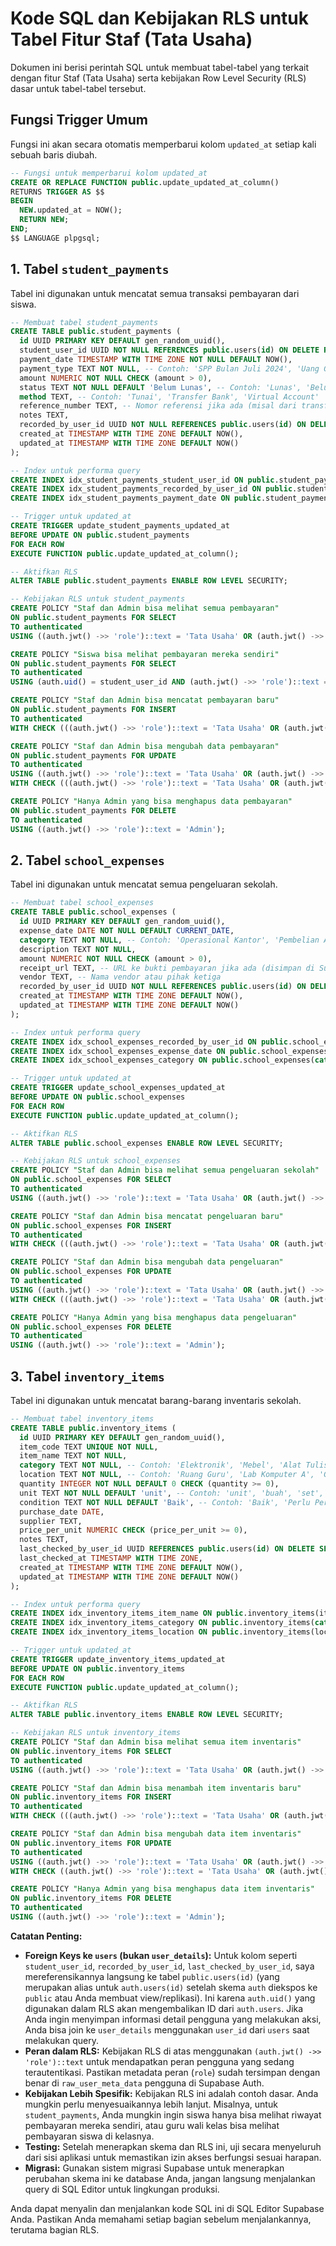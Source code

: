
# Kode SQL dan Kebijakan RLS untuk Tabel Fitur Staf (Tata Usaha)

Dokumen ini berisi perintah SQL untuk membuat tabel-tabel yang terkait dengan fitur Staf (Tata Usaha) serta kebijakan Row Level Security (RLS) dasar untuk tabel-tabel tersebut.

## Fungsi Trigger Umum

Fungsi ini akan secara otomatis memperbarui kolom `updated_at` setiap kali sebuah baris diubah.

```sql
-- Fungsi untuk memperbarui kolom updated_at
CREATE OR REPLACE FUNCTION public.update_updated_at_column()
RETURNS TRIGGER AS $$
BEGIN
  NEW.updated_at = NOW();
  RETURN NEW;
END;
$$ LANGUAGE plpgsql;
```

## 1. Tabel `student_payments`

Tabel ini digunakan untuk mencatat semua transaksi pembayaran dari siswa.

```sql
-- Membuat tabel student_payments
CREATE TABLE public.student_payments (
  id UUID PRIMARY KEY DEFAULT gen_random_uuid(),
  student_user_id UUID NOT NULL REFERENCES public.users(id) ON DELETE RESTRICT, -- Merujuk ke auth.users.id siswa
  payment_date TIMESTAMP WITH TIME ZONE NOT NULL DEFAULT NOW(),
  payment_type TEXT NOT NULL, -- Contoh: 'SPP Bulan Juli 2024', 'Uang Gedung Tahap 1', 'Pembelian Buku Paket IPA'
  amount NUMERIC NOT NULL CHECK (amount > 0),
  status TEXT NOT NULL DEFAULT 'Belum Lunas', -- Contoh: 'Lunas', 'Belum Lunas', 'Cicilan Ke-2'
  method TEXT, -- Contoh: 'Tunai', 'Transfer Bank', 'Virtual Account'
  reference_number TEXT, -- Nomor referensi jika ada (misal dari transfer)
  notes TEXT,
  recorded_by_user_id UUID NOT NULL REFERENCES public.users(id) ON DELETE RESTRICT, -- Merujuk ke auth.users.id staf/admin yang mencatat
  created_at TIMESTAMP WITH TIME ZONE DEFAULT NOW(),
  updated_at TIMESTAMP WITH TIME ZONE DEFAULT NOW()
);

-- Index untuk performa query
CREATE INDEX idx_student_payments_student_user_id ON public.student_payments(student_user_id);
CREATE INDEX idx_student_payments_recorded_by_user_id ON public.student_payments(recorded_by_user_id);
CREATE INDEX idx_student_payments_payment_date ON public.student_payments(payment_date);

-- Trigger untuk updated_at
CREATE TRIGGER update_student_payments_updated_at
BEFORE UPDATE ON public.student_payments
FOR EACH ROW
EXECUTE FUNCTION public.update_updated_at_column();

-- Aktifkan RLS
ALTER TABLE public.student_payments ENABLE ROW LEVEL SECURITY;

-- Kebijakan RLS untuk student_payments
CREATE POLICY "Staf dan Admin bisa melihat semua pembayaran"
ON public.student_payments FOR SELECT
TO authenticated
USING ((auth.jwt() ->> 'role')::text = 'Tata Usaha' OR (auth.jwt() ->> 'role')::text = 'Admin');

CREATE POLICY "Siswa bisa melihat pembayaran mereka sendiri"
ON public.student_payments FOR SELECT
TO authenticated
USING (auth.uid() = student_user_id AND (auth.jwt() ->> 'role')::text = 'Siswa');

CREATE POLICY "Staf dan Admin bisa mencatat pembayaran baru"
ON public.student_payments FOR INSERT
TO authenticated
WITH CHECK (((auth.jwt() ->> 'role')::text = 'Tata Usaha' OR (auth.jwt() ->> 'role')::text = 'Admin') AND auth.uid() = recorded_by_user_id);

CREATE POLICY "Staf dan Admin bisa mengubah data pembayaran"
ON public.student_payments FOR UPDATE
TO authenticated
USING ((auth.jwt() ->> 'role')::text = 'Tata Usaha' OR (auth.jwt() ->> 'role')::text = 'Admin')
WITH CHECK (((auth.jwt() ->> 'role')::text = 'Tata Usaha' OR (auth.jwt() ->> 'role')::text = 'Admin') AND auth.uid() = recorded_by_user_id);

CREATE POLICY "Hanya Admin yang bisa menghapus data pembayaran"
ON public.student_payments FOR DELETE
TO authenticated
USING ((auth.jwt() ->> 'role')::text = 'Admin');

```

## 2. Tabel `school_expenses`

Tabel ini digunakan untuk mencatat semua pengeluaran sekolah.

```sql
-- Membuat tabel school_expenses
CREATE TABLE public.school_expenses (
  id UUID PRIMARY KEY DEFAULT gen_random_uuid(),
  expense_date DATE NOT NULL DEFAULT CURRENT_DATE,
  category TEXT NOT NULL, -- Contoh: 'Operasional Kantor', 'Pembelian ATK', 'Listrik & Air', 'Perbaikan Gedung'
  description TEXT NOT NULL,
  amount NUMERIC NOT NULL CHECK (amount > 0),
  receipt_url TEXT, -- URL ke bukti pembayaran jika ada (disimpan di Supabase Storage)
  vendor TEXT, -- Nama vendor atau pihak ketiga
  recorded_by_user_id UUID NOT NULL REFERENCES public.users(id) ON DELETE RESTRICT, -- Merujuk ke auth.users.id staf/admin yang mencatat
  created_at TIMESTAMP WITH TIME ZONE DEFAULT NOW(),
  updated_at TIMESTAMP WITH TIME ZONE DEFAULT NOW()
);

-- Index untuk performa query
CREATE INDEX idx_school_expenses_recorded_by_user_id ON public.school_expenses(recorded_by_user_id);
CREATE INDEX idx_school_expenses_expense_date ON public.school_expenses(expense_date);
CREATE INDEX idx_school_expenses_category ON public.school_expenses(category);

-- Trigger untuk updated_at
CREATE TRIGGER update_school_expenses_updated_at
BEFORE UPDATE ON public.school_expenses
FOR EACH ROW
EXECUTE FUNCTION public.update_updated_at_column();

-- Aktifkan RLS
ALTER TABLE public.school_expenses ENABLE ROW LEVEL SECURITY;

-- Kebijakan RLS untuk school_expenses
CREATE POLICY "Staf dan Admin bisa melihat semua pengeluaran sekolah"
ON public.school_expenses FOR SELECT
TO authenticated
USING ((auth.jwt() ->> 'role')::text = 'Tata Usaha' OR (auth.jwt() ->> 'role')::text = 'Admin');

CREATE POLICY "Staf dan Admin bisa mencatat pengeluaran baru"
ON public.school_expenses FOR INSERT
TO authenticated
WITH CHECK (((auth.jwt() ->> 'role')::text = 'Tata Usaha' OR (auth.jwt() ->> 'role')::text = 'Admin') AND auth.uid() = recorded_by_user_id);

CREATE POLICY "Staf dan Admin bisa mengubah data pengeluaran"
ON public.school_expenses FOR UPDATE
TO authenticated
USING ((auth.jwt() ->> 'role')::text = 'Tata Usaha' OR (auth.jwt() ->> 'role')::text = 'Admin')
WITH CHECK (((auth.jwt() ->> 'role')::text = 'Tata Usaha' OR (auth.jwt() ->> 'role')::text = 'Admin') AND auth.uid() = recorded_by_user_id);

CREATE POLICY "Hanya Admin yang bisa menghapus data pengeluaran"
ON public.school_expenses FOR DELETE
TO authenticated
USING ((auth.jwt() ->> 'role')::text = 'Admin');

```

## 3. Tabel `inventory_items`

Tabel ini digunakan untuk mencatat barang-barang inventaris sekolah.

```sql
-- Membuat tabel inventory_items
CREATE TABLE public.inventory_items (
  id UUID PRIMARY KEY DEFAULT gen_random_uuid(),
  item_code TEXT UNIQUE NOT NULL,
  item_name TEXT NOT NULL,
  category TEXT NOT NULL, -- Contoh: 'Elektronik', 'Mebel', 'Alat Tulis Kantor', 'Peralatan Olahraga'
  location TEXT NOT NULL, -- Contoh: 'Ruang Guru', 'Lab Komputer A', 'Gudang Utama', 'Perpustakaan'
  quantity INTEGER NOT NULL DEFAULT 0 CHECK (quantity >= 0),
  unit TEXT NOT NULL DEFAULT 'unit', -- Contoh: 'unit', 'buah', 'set', 'lusin', 'pak'
  condition TEXT NOT NULL DEFAULT 'Baik', -- Contoh: 'Baik', 'Perlu Perbaikan', 'Rusak Ringan', 'Rusak Berat', 'Tidak Layak Pakai'
  purchase_date DATE,
  supplier TEXT,
  price_per_unit NUMERIC CHECK (price_per_unit >= 0),
  notes TEXT,
  last_checked_by_user_id UUID REFERENCES public.users(id) ON DELETE SET NULL, -- User yang terakhir mengecek
  last_checked_at TIMESTAMP WITH TIME ZONE,
  created_at TIMESTAMP WITH TIME ZONE DEFAULT NOW(),
  updated_at TIMESTAMP WITH TIME ZONE DEFAULT NOW()
);

-- Index untuk performa query
CREATE INDEX idx_inventory_items_item_name ON public.inventory_items(item_name);
CREATE INDEX idx_inventory_items_category ON public.inventory_items(category);
CREATE INDEX idx_inventory_items_location ON public.inventory_items(location);

-- Trigger untuk updated_at
CREATE TRIGGER update_inventory_items_updated_at
BEFORE UPDATE ON public.inventory_items
FOR EACH ROW
EXECUTE FUNCTION public.update_updated_at_column();

-- Aktifkan RLS
ALTER TABLE public.inventory_items ENABLE ROW LEVEL SECURITY;

-- Kebijakan RLS untuk inventory_items
CREATE POLICY "Staf dan Admin bisa melihat semua item inventaris"
ON public.inventory_items FOR SELECT
TO authenticated
USING ((auth.jwt() ->> 'role')::text = 'Tata Usaha' OR (auth.jwt() ->> 'role')::text = 'Admin');

CREATE POLICY "Staf dan Admin bisa menambah item inventaris baru"
ON public.inventory_items FOR INSERT
TO authenticated
WITH CHECK (((auth.jwt() ->> 'role')::text = 'Tata Usaha' OR (auth.jwt() ->> 'role')::text = 'Admin'));

CREATE POLICY "Staf dan Admin bisa mengubah data item inventaris"
ON public.inventory_items FOR UPDATE
TO authenticated
USING ((auth.jwt() ->> 'role')::text = 'Tata Usaha' OR (auth.jwt() ->> 'role')::text = 'Admin')
WITH CHECK ((auth.jwt() ->> 'role')::text = 'Tata Usaha' OR (auth.jwt() ->> 'role')::text = 'Admin');

CREATE POLICY "Hanya Admin yang bisa menghapus data item inventaris"
ON public.inventory_items FOR DELETE
TO authenticated
USING ((auth.jwt() ->> 'role')::text = 'Admin');
```

**Catatan Penting:**

*   **Foreign Keys ke `users` (bukan `user_details`):** Untuk kolom seperti `student_user_id`, `recorded_by_user_id`, `last_checked_by_user_id`, saya mereferensikannya langsung ke tabel `public.users(id)` (yang merupakan alias untuk `auth.users(id)` setelah skema `auth` diekspos ke `public` atau Anda membuat view/replikasi). Ini karena `auth.uid()` yang digunakan dalam RLS akan mengembalikan ID dari `auth.users`. Jika Anda ingin menyimpan informasi detail pengguna yang melakukan aksi, Anda bisa join ke `user_details` menggunakan `user_id` dari `users` saat melakukan query.
*   **Peran dalam RLS:** Kebijakan RLS di atas menggunakan `(auth.jwt() ->> 'role')::text` untuk mendapatkan peran pengguna yang sedang terautentikasi. Pastikan metadata peran (`role`) sudah tersimpan dengan benar di `raw_user_meta_data` pengguna di Supabase Auth.
*   **Kebijakan Lebih Spesifik:** Kebijakan RLS ini adalah contoh dasar. Anda mungkin perlu menyesuaikannya lebih lanjut. Misalnya, untuk `student_payments`, Anda mungkin ingin siswa hanya bisa melihat riwayat pembayaran mereka sendiri, atau guru wali kelas bisa melihat pembayaran siswa di kelasnya.
*   **Testing:** Setelah menerapkan skema dan RLS ini, uji secara menyeluruh dari sisi aplikasi untuk memastikan izin akses berfungsi sesuai harapan.
*   **Migrasi:** Gunakan sistem migrasi Supabase untuk menerapkan perubahan skema ini ke database Anda, jangan langsung menjalankan query di SQL Editor untuk lingkungan produksi.

Anda dapat menyalin dan menjalankan kode SQL ini di SQL Editor Supabase Anda. Pastikan Anda memahami setiap bagian sebelum menjalankannya, terutama bagian RLS.